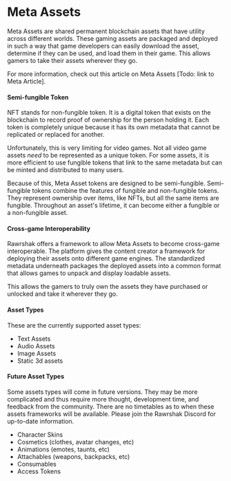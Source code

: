 # Meta Assets

Meta Assets are shared permanent blockchain assets that have utility across different worlds. These gaming assets are packaged and deployed in such a way that game developers can easily download the asset, determine if they can be used, and load them in their game. This allows gamers to take their assets wherever they go.

For more information, check out this article on Meta Assets \[Todo: link to Meta Article].

#### Semi-fungible Token

NFT stands for non-fungible token. It is a digital token that exists on the blockchain to record proof of ownership for the person holding it. Each token is completely unique because it has its own metadata that cannot be replicated or replaced for another.&#x20;

Unfortunately, this is very limiting for video games. Not all video game assets _need_ to be represented as a unique token. For some assets, it is more efficient to use fungible tokens that link to the same metadata but can be minted and distributed to many users.&#x20;

Because of this, Meta Asset tokens are designed to be semi-fungible. Semi-fungible tokens combine the features of fungible and non-fungible tokens. They represent ownership over items, like NFTs, but all the same items are fungible. Throughout an asset's lifetime, it can become either a fungible or a non-fungible asset.&#x20;

#### Cross-game Interoperability

Rawrshak offers a framework to allow Meta Assets to become cross-game interoperable. The platform gives the content creator a framework for deploying their assets onto different game engines. The standardized metadata underneath packages the deployed assets into a common format that allows games to unpack and display loadable assets.

This allows the gamers to truly own the assets they have purchased or unlocked and take it wherever they go.&#x20;

#### Asset Types

These are the currently supported asset types:

* Text Assets&#x20;
* Audio Assets
* Image Assets
* Static 3d assets

#### Future Asset Types

Some assets types will come in future versions. They may be more complicated and thus require more thought, development time, and feedback from the community. There are no timetables as to when these assets frameworks will be available. Please join the Rawrshak Discord for up-to-date information.

* Character Skins
* Cosmetics (clothes, avatar changes, etc)
* Animations (emotes, taunts, etc)
* Attachables (weapons, backpacks, etc)
* Consumables
* Access Tokens&#x20;
